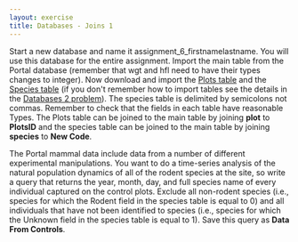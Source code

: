 ```yaml
---
layout: exercise
title: Databases - Joins 1
---
```


Start a new database and name it assignment\_6\_firstnamelastname. You
will use this database for the entire assignment. Import the main table
from the Portal database (remember that wgt and hfl need to have their
types changes to integer). Now download and import the [Plots
table](http://www.programmingforbiologists.org/sites/programmingforbiologists.org/files/portal_plots.csv)
and the [Species
table](http://www.programmingforbiologists.org/sites/programmingforbiologists.org/files/portal_species.txt)
(if you don't remember how to import tables see the details in the
[Databases 2 problem](databases-2-problem)). The species table is
delimited by semicolons not commas. Remember to check that the fields in
each table have reasonable Types. The Plots table can be joined to the
main table by joining **plot** to **PlotsID** and the species table can
be joined to the main table by joining **species** to **New Code**.

The Portal mammal data include data from a number of different
experimental manipulations. You want to do a time-series analysis of the
natural population dynamics of all of the rodent species at the site, so
write a query that returns the year, month, day, and full species name
of every individual captured on the control plots. Exclude all
non-rodent species (i.e., species for which the Rodent field in the
species table is equal to 0) and all individuals that have not been
identified to species (i.e., species for which the Unknown field in the
species table is equal to 1). Save this query as **Data From Controls**.
